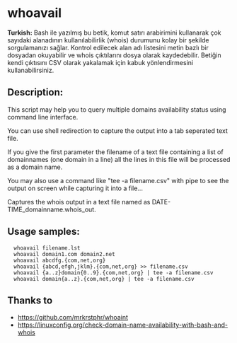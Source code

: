 # whoavail

**Turkish:** Bash ile yazılmış bu betik, komut satırı arabirimini kullanarak çok sayıdaki alanadının kullanılabilirlik (whois) durumunu kolay bir şekilde sorgulamanızı sağlar. Kontrol edilecek alan adı listesini metin bazlı bir dosyadan okuyabilir ve whois çıktılarını dosya olarak kaydedebilir. Betiğin kendi çıktısını CSV olarak yakalamak için kabuk yönlendirmesini kullanabilirsiniz.

## Description:

This script may help you to query multiple domains availability status using command line interface.

You can use shell redirection to capture the output into a tab seperated text file.

If you give the first parameter the filename of a text file containing a list of domainnames (one domain in a line) all the lines in this file will be processed as a domain name.

You may also use a command like "tee -a filename.csv" with pipe to see the output on screen while capturing it into a file...

Captures the whois output in a text file named as DATE-TIME_domainname.whois_out.

## Usage samples:

```
  whoavail filename.lst
  whoavail domain1.com domain2.net
  whoavail abcdfg.{com,net,org}
  whoavail {abcd,efgh,jklm}.{com,net,org} >> filename.csv
  whoavail {a..z}domain{0..9}.{com,net,org} | tee -a filename.csv
  whoavail domain{a..z}.{com,net,org} | tee -a filename.csv
```

## Thanks to

* https://github.com/mrkrstphr/whoaint
* https://linuxconfig.org/check-domain-name-availability-with-bash-and-whois
